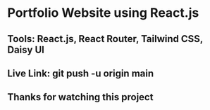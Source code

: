 # Portfolio Website using React.js

## Tools: React.js, React Router, Tailwind CSS, Daisy UI

## Live Link: git push -u origin main

## Thanks for watching this project
